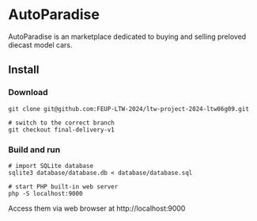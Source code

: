 # AutoParadise

AutoParadise is an marketplace dedicated to buying and selling preloved diecast model cars.

## Install

### Download
```
git clone git@github.com:FEUP-LTW-2024/ltw-project-2024-ltw06g09.git

# switch to the correct branch
git checkout final-delivery-v1
```

### Build and run
```
# import SQLite database
sqlite3 database/database.db < database/database.sql

# start PHP built-in web server
php -S localhost:9000
```

Access them via web browser at http://localhost:9000
